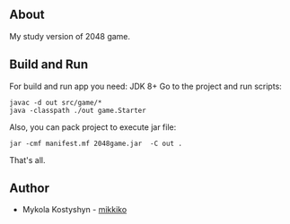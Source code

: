 ## About
My study version of 2048 game.   

## Build and Run
For build and run app you need: JDK 8+
Go to the project and run scripts:
        
    javac -d out src/game/*
    java -classpath ./out game.Starter
       
Also, you can pack project to execute jar file:
    
    jar -cmf manifest.mf 2048game.jar  -C out .    
That's all.

## Author
* Mykola Kostyshyn - [mikkiko](https://github.com/mikkiko)